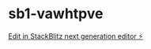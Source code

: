 # sb1-vawhtpve

[Edit in StackBlitz next generation editor ⚡️](https://stackblitz.com/~/github.com/Lemonhead0712/sb1-vawhtpve)